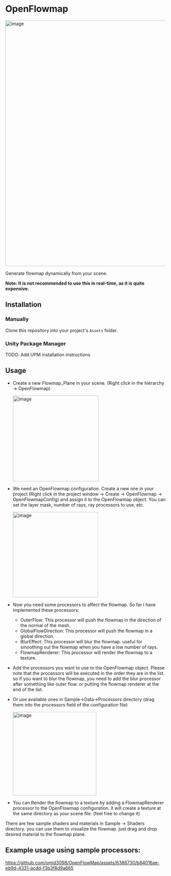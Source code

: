 # OpenFlowmap

<img width="771" alt="image" src="https://github.com/omid3098/OpenFlowMap/assets/6388730/a94c2169-190a-4bd3-9f02-5c2f9037eaa1">


Generate flowmap dynamically from your scene.

**Note: It is not recommended to use this in real-time, as it is quite expensive.**

## Installation

### Manually

Clone this repository into your project's `Assets` folder.

### Unity Package Manager

TODO: Add UPM installation instructions

## Usage

- Create a new Flowmap_Plane in your scene. (Right click in the hierarchy -> OpenFlowmap)

  <img width="269" alt="image" src="https://github.com/omid3098/OpenFlowMap/assets/6388730/3e2ef15a-f0ce-4e36-b625-2c07bef80903">


- We need an OpenFlowmap configuration. Create a new one in your project (Right click in the project window -> Create -> OpenFlowmap -> OpenFlowmapConfig) and assign it to the OpenFlowmap object.
  You can set the layer mask, number of rays, ray processors to use, etc.

  <img width="268" alt="image" src="https://github.com/omid3098/OpenFlowMap/assets/6388730/75bfa26f-5fb3-4492-a554-2ee37ccb769c">


- Now you need some processors to affect the flowmap. So far I have implemented these processors:

  - OuterFlow: This processor will push the flowmap in the direction of the normal of the mesh.
  - GlobalFlowDirection: This processor will push the flowmap in a global direction.
  - BlurEffect: This processor will blur the flowmap. useful for smoothing out the flowmap when you have a low number of rays.
  - FlowmapRenderer: This processor will render the flowmap to a texture.

- Add the processors you want to use to the OpenFlowmap object. Please note that the processors will be executed in the order they are in the list. so if you want to blur the flowmap, you need to add the blur processor after something like outer flow. or putting the flowmap renderer at the end of the list.
- Or use available ones in Sample->Data->Processors directory (drag them into the processors field of the configuration file)

  <img width="262" alt="image" src="https://github.com/omid3098/OpenFlowMap/assets/6388730/2f7a690e-df2a-4584-858a-62ef23da1e8b">

- You can Render the flowmap to a texture by adding a FlowmapRenderer processor to the OpenFlowmap configuration. it will create a texture at the same directory as your scene file. (feel free to change it)

There are few sample shaders and materials in Sample -> Shaders directory. you can use them to visualize the flowmap. just drag and drop desired material to the flowmap plane.






## Example usage using sample processors:

https://github.com/omid3098/OpenFlowMap/assets/6388730/b84016ae-eb9d-4331-acdd-f3b3f8d9a665

